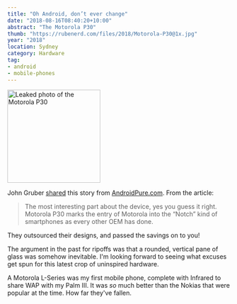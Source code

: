 ```yaml
---
title: "Oh Android, don’t ever change"
date: "2018-08-16T08:40:20+10:00"
abstract: "The Motorola P30"
thumb: "https://rubenerd.com/files/2018/Motorola-P30@1x.jpg"
year: "2018"
location: Sydney
category: Hardware
tag:
- android
- mobile-phones
---
```

<p><img src="https://rubenerd.com/files/2018/Motorola-P30@1x.jpg" srcset="https://rubenerd.com/files/2018/Motorola-P30@1x.jpg 1x, https://rubenerd.com/files/2018/Motorola-P30@2x.jpg 2x" alt="Leaked photo of the Motorola P30" style="width:210px" /></p>

John Gruber [shared] this story from [AndroidPure.com]. From the article:

> The most interesting part about the device, yes you guess it right. Motorola P30 marks the entry of Motorola into the “Notch” kind of smartphones as every other OEM has done. 

They outsourced their designs, and passed the savings on to you!

The argument in the past for ripoffs was that a rounded, vertical pane of glass was somehow inevitable. I'm looking forward to seeing what excuses get spun for this latest crop of uninspired hardware.

A Motorola L-Series was my first mobile phone, complete with Infrared to share WAP with my Palm III. It was *so* much better than the Nokias that were popular at the time. How far they've fallen.

[shared]: https://daringfireball.net/linked/2018/08/15/moto-ripoff
[AndroidPure.com]: https://www.androidpure.com/exclusive-motorola-p30-renders-specifications/


